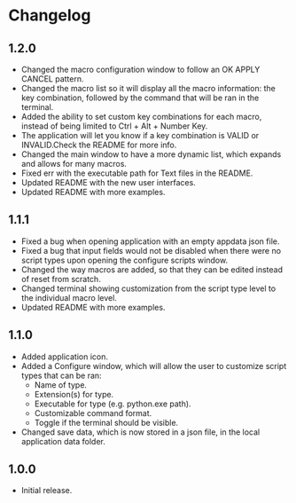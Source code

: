 # Changelog

## 1.2.0
* Changed the macro configuration window to follow an OK APPLY CANCEL pattern.
* Changed the macro list so it will display all the macro information: the key combination, followed by the command that will be ran in the terminal.
* Added the ability to set custom key combinations for each macro, instead of being limited to Ctrl + Alt + Number Key.
* The application will let you know if a key combination is VALID or INVALID.Check the README for more info.
* Changed the main window to have a more dynamic list, which expands and allows for many macros.
* Fixed err with the executable path for Text files in the README.
* Updated README with the new user interfaces.
* Updated README with more examples.

## 1.1.1
* Fixed a bug when opening application with an empty appdata json file.
* Fixed a bug that input fields would not be disabled when there were no script types upon opening the configure scripts window. 
* Changed the way macros are added, so that they can be edited instead of reset from scratch.
* Changed terminal showing customization from the script type level to the individual macro level.
* Updated README with more examples.

## 1.1.0
* Added application icon.
* Added a Configure window, which will allow the user to customize script types that can be ran:
  * Name of type.
  * Extension(s) for type.
  * Executable for type (e.g. python.exe path).
  * Customizable command format.
  * Toggle if the terminal should be visible.
* Changed save data, which is now stored in a json file, in the local application data folder.

## 1.0.0
* Initial release.